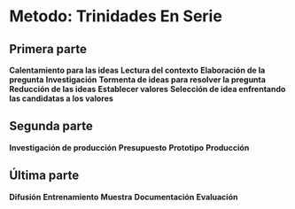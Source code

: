 # Metodo: Trinidades En Serie

## Primera parte
__Calentamiento para las ideas__
__Lectura del contexto__
__Elaboración de la pregunta__
__Investigación__
__Tormenta de ideas para resolver la pregunta__
__Reducción de las ideas__
__Establecer valores__
__Selección de idea enfrentando las candidatas a los valores__

## Segunda parte
__Investigación de producción__
__Presupuesto__
__Prototipo__
__Producción__

## Última parte
__Difusión__
__Entrenamiento__
__Muestra__
__Documentación__
__Evaluación__
